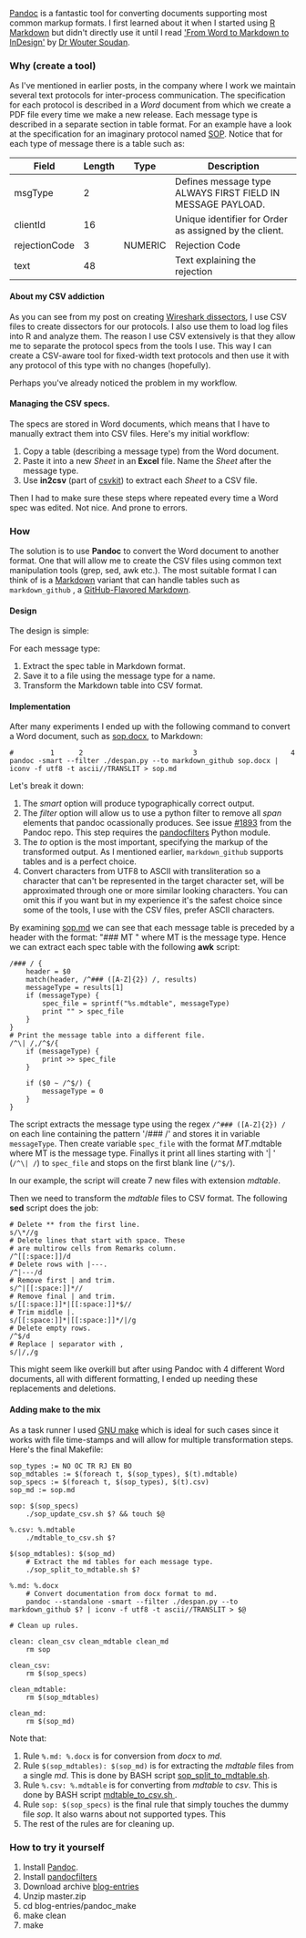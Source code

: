 [Pandoc](http://pandoc.org/) is a fantastic tool for converting documents supporting most common markup formats. I first learned about it when I started using [R Markdown](http://rmarkdown.rstudio.com/) but didn't directly use it until I read ['From Word to Markdown to InDesign'](http://rhythmus.be/md2indd/) by [Dr Wouter Soudan](http://woutersoudan.be/).

### Why (create a tool)

As I've mentioned in earlier posts, in the company where I work we maintain several text protocols for inter-process communication. The specification for each protocol is described in a *Word* document from which we create a PDF file every time we make a new release. Each message type is described in a separate section in table format. For an example have a look at the specification for an imaginary protocol named [SOP](https://github.com/prontog/blog-entries/raw/master/pandoc_make/sop.docx). Notice that for each type of message there is a table such as:

| Field         | Length | Type    | Description                                                 |
|---------------|--------|---------|-------------------------------------------------------------|
| msgType       | 2      |         | Defines message type ALWAYS FIRST FIELD IN MESSAGE PAYLOAD. |
| clientId      | 16     |         | Unique identifier for Order as assigned by the client.      |
| rejectionCode | 3      | NUMERIC | Rejection Code                                              |
| text          | 48     |         | Text explaining the rejection                               |

#### About my CSV addiction

As you can see from my post on creating [Wireshark dissectors](https://prontog.wordpress.com/2016/01/29/a-simpler-way-to-create-wireshark-dissectors-in-lua/), I use CSV files to create dissectors for our protocols. I also use them to load log files into R and analyze them. The reason I use CSV extensively is that they allow me to separate the protocol specs from the tools I use. This way I can create a CSV-aware tool for fixed-width text protocols and then use it with any protocol of this type with no changes (hopefully).

Perhaps you've already noticed the problem in my workflow.

#### Managing the CSV specs.

The specs are stored in Word documents, which means that I have to manually extract them into CSV files. Here's my initial workflow:

1. Copy a table (describing a message type) from the Word document.
2. Paste it into a new *Sheet* in an **Excel** file. Name the *Sheet* after the message type.
3. Use **in2csv** (part of [csvkit](https://csvkit.readthedocs.org/en/0.9.1/#)) to extract each *Sheet* to a CSV file.

Then I had to make sure these steps where repeated every time a Word spec was edited. Not nice. And prone to errors.

### How

The solution is to use **Pandoc** to convert the Word document to another format. One that will allow me to create the CSV files using common text manipulation tools (grep, sed, awk etc.). The most suitable format I can think of is a [Markdown](https://daringfireball.net/projects/markdown/syntax) variant that can handle tables such as `markdown_github` , a [GitHub-Flavored Markdown](https://guides.github.com/features/mastering-markdown/#GitHub-flavored-markdown).

#### Design

The design is simple:

For each message type:

1. Extract the spec table in Markdown format.
2. Save it to a file using the message type for a name.
3. Transform the Markdown table into CSV format.

#### Implementation

After many experiments I ended up with the following command to convert a Word document, such as [sop.docx](https://github.com/prontog/blog-entries/raw/master/pandoc_make/sop.docx), to Markdown:

```
#         1      2                           3                       4
pandoc -smart --filter ./despan.py --to markdown_github sop.docx | iconv -f utf8 -t ascii//TRANSLIT > sop.md
```
Let's break it down:

1. The *smart* option will produce typographically correct output.
2. The *filter* option will allow us to use a python filter to remove all *span* elements that pandoc ocassionally produces. See issue [#1893](https://github.com/jgm/pandoc/issues/1893) from the Pandoc repo. This step requires the [pandocfilters](https://pypi.python.org/pypi/pandocfilters) Python module.
3. The *to* option is the most important, specifying the markup of the transformed output. As I mentioned earlier, `markdown_github` supports tables and is a perfect choice.
4. Convert characters from UTF8 to ASCII with transliteration so a character that can't be represented in the target character set, will be approximated through one or more similar looking characters. You can omit this if you want but in my experience it's the safest choice since some of the tools, I use with the CSV files, prefer ASCII characters.

By examining [sop.md](https://raw.githubusercontent.com/prontog/blog-entries/master/pandoc_make/sop.md) we can see that each message table is preceded by a header with the format: "### MT " where MT is the message type. Hence we can extract each spec table with the following **awk** script:

```
/### / {
	header = $0
	match(header, /^### ([A-Z]{2}) /, results)
	messageType = results[1]
	if (messageType) {
		spec_file = sprintf("%s.mdtable", messageType)
		print "" > spec_file
	}
}
# Print the message table into a different file.
/^\| /,/^$/{
	if (messageType) {
		print >> spec_file
	}
	
	if ($0 ~ /^$/) {
		messageType = 0
	}
}
```

The script extracts the message type using the regex `/^### ([A-Z]{2}) /` on each line containing the pattern '/### /' and stores it in variable `messageType`. Then create variable `spec_file` with the format *MT*.mdtable where MT is the message type. Finallys it print all lines starting with '| ' (`/^\| /`) to `spec_file` and stops on the first blank line (`/^$/`).

In our example, the script will create 7 new files with extension *mdtable*.

Then we need to transform the *mdtable* files to CSV format. The following **sed** script does the job:
```
# Delete ** from the first line.
s/\*//g
# Delete lines that start with space. These
# are multirow cells from Remarks column.
/^[[:space:]]/d
# Delete rows with |---.
/^|---/d
# Remove first | and trim.
s/^|[[:space:]]*//
# Remove final | and trim.
s/[[:space:]]*|[[:space:]]*$//
# Trim middle |.
s/[[:space:]]*|[[:space:]]*/|/g
# Delete empty rows.
/^$/d
# Replace | separator with ,
s/|/,/g
```

This might seem like overkill but after using Pandoc with 4 different Word documents, all with different formatting, I ended up needing these replacements and deletions.

#### Adding make to the mix

As a task runner I used [GNU make](https://www.gnu.org/software/make/manual/html_node/index.html) which is ideal for such cases since it works with file time-stamps and will allow for multiple transformation steps. Here's the final Makefile:

```
sop_types := NO OC TR RJ EN BO
sop_mdtables := $(foreach t, $(sop_types), $(t).mdtable)
sop_specs := $(foreach t, $(sop_types), $(t).csv)
sop_md := sop.md

sop: $(sop_specs)
	./sop_update_csv.sh $? && touch $@

%.csv: %.mdtable
	./mdtable_to_csv.sh $?

$(sop_mdtables): $(sop_md)
	# Extract the md tables for each message type.
	./sop_split_to_mdtable.sh $?

%.md: %.docx
	# Convert documentation from docx format to md.
	pandoc --standalone -smart --filter ./despan.py --to markdown_github $? | iconv -f utf8 -t ascii//TRANSLIT > $@

# Clean up rules.	

clean: clean_csv clean_mdtable clean_md 
	rm sop

clean_csv:
	rm $(sop_specs)
	
clean_mdtable: 
	rm $(sop_mdtables)

clean_md: 
	rm $(sop_md)

```

Note that:

1. Rule `%.md: %.docx` is for conversion from *docx* to *md*.
2. Rule `$(sop_mdtables): $(sop_md)` is for extracting the *mdtable* files from a single *md*. This is done by BASH script [sop_split_to_mdtable.sh](https://github.com/prontog/blog-entries/blob/master/pandoc_make/sop_split_to_mdtable.sh).
3. Rule `%.csv: %.mdtable` is for converting from *mdtable* to *csv*. This is done by BASH script [mdtable_to_csv.sh
](https://github.com/prontog/blog-entries/blob/master/pandoc_make/mdtable_to_csv.sh).
4. Rule `sop: $(sop_specs)` is the final rule that simply touches the dummy file *sop*. It also warns about not supported types. This
5. The rest of the rules are for cleaning up.

### How to try it yourself

1. Install [Pandoc](http://pandoc.org/installing.html).
1. Install [pandocfilters](https://pypi.python.org/pypi/pandocfilters)
1. Download archive [blog-entries](https://github.com/prontog/blog-entries/archive/master.zip)
1. Unzip master.zip
1. cd blog-entries/pandoc_make
1. make clean
1. make
